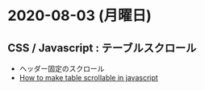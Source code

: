 # 2020-08-03 (月曜日)

## CSS / Javascript : テーブルスクロール

- ヘッダー固定のスクロール
- [How to make table scrollable in javascript](https://stackoverflow.com/questions/44105976/how-to-make-table-scrollable-in-javascript)

